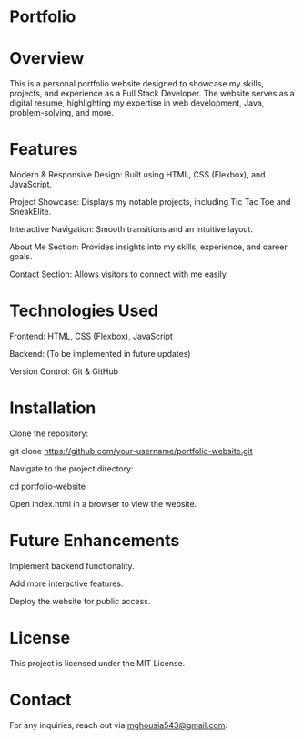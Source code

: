 # Portfolio

# Overview

This is a personal portfolio website designed to showcase my skills, projects, and experience as a Full Stack Developer. The website serves as a digital resume, highlighting my expertise in web development, Java, problem-solving, and more.

# Features

Modern & Responsive Design: Built using HTML, CSS (Flexbox), and JavaScript.

Project Showcase: Displays my notable projects, including Tic Tac Toe and SneakElite.

Interactive Navigation: Smooth transitions and an intuitive layout.

About Me Section: Provides insights into my skills, experience, and career goals.

Contact Section: Allows visitors to connect with me easily.

# Technologies Used

Frontend: HTML, CSS (Flexbox), JavaScript

Backend: (To be implemented in future updates)

Version Control: Git & GitHub

# Installation

Clone the repository:

git clone https://github.com/your-username/portfolio-website.git

Navigate to the project directory:

cd portfolio-website

Open index.html in a browser to view the website.

# Future Enhancements

Implement backend functionality.

Add more interactive features.

Deploy the website for public access.

# License

This project is licensed under the MIT License.

# Contact

For any inquiries, reach out via mghousia543@gmail.com.
